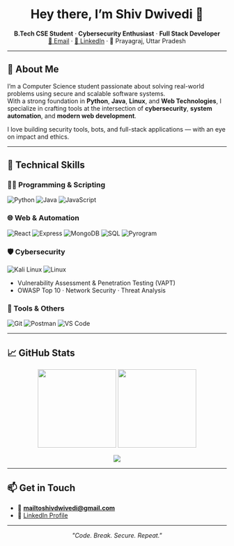 <h1 align="center">Hey there, I’m Shiv Dwivedi 👋</h1>

<p align="center">
  <b>B.Tech CSE Student</b> · <b>Cybersecurity Enthusiast</b> · <b>Full Stack Developer</b><br/>
  <a href="mailto:mailtoshivdwivedi@gmail.com">📧 Email</a> · 
  <a href="https://www.linkedin.com/in/shiv-dwivedi-93ab67247">💼 LinkedIn</a> · 
  📍 Prayagraj, Uttar Pradesh
</p>

---

## 🚀 About Me

I’m a Computer Science student passionate about solving real-world problems using secure and scalable software systems.  
With a strong foundation in **Python**, **Java**, **Linux**, and **Web Technologies**, I specialize in crafting tools at the intersection of **cybersecurity**, **system automation**, and **modern web development**.

I love building security tools, bots, and full-stack applications — with an eye on impact and ethics.

---

## 🧠 Technical Skills

### 👨‍💻 Programming & Scripting
![Python](https://img.shields.io/badge/Python-3776AB?style=flat-square&logo=python&logoColor=white)
![Java](https://img.shields.io/badge/Java-007396?style=flat-square&logo=java&logoColor=white)
![JavaScript](https://img.shields.io/badge/JavaScript-F7DF1E?style=flat-square&logo=javascript&logoColor=black)

### 🌐 Web & Automation
![React](https://img.shields.io/badge/React-61DAFB?style=flat-square&logo=react&logoColor=black)
![Express](https://img.shields.io/badge/Express.js-000000?style=flat-square&logo=express&logoColor=white)
![MongoDB](https://img.shields.io/badge/MongoDB-4EA94B?style=flat-square&logo=mongodb&logoColor=white)
![SQL](https://img.shields.io/badge/SQL-4479A1?style=flat-square&logo=mysql&logoColor=white)
![Pyrogram](https://img.shields.io/badge/Pyrogram-Telegram-blue?style=flat-square&logo=telegram&logoColor=white)

### 🛡️ Cybersecurity
![Kali Linux](https://img.shields.io/badge/Kali_Linux-557C94?style=flat-square&logo=linux&logoColor=white)
![Linux](https://img.shields.io/badge/Linux-RHEL/Ubuntu-informational?style=flat-square&logo=linux&logoColor=white)
- Vulnerability Assessment & Penetration Testing (VAPT)
- OWASP Top 10 · Network Security · Threat Analysis

### 🧰 Tools & Others
![Git](https://img.shields.io/badge/Git-F05032?style=flat-square&logo=git&logoColor=white)
![Postman](https://img.shields.io/badge/Postman-F76935?style=flat-square&logo=postman&logoColor=white)
![VS Code](https://img.shields.io/badge/VS_Code-007ACC?style=flat-square&logo=visual-studio-code&logoColor=white)

---


## 📈 GitHub Stats

<p align="center">
  <img src="https://github-readme-stats.vercel.app/api?username=Shiv-Dwivedi&show_icons=true&theme=tokyonight" height="180px"/>
  <img src="https://streak-stats.demolab.com/?user=Shiv-Dwivedi&theme=tokyonight" height="180px"/>
</p>

<p align="center">
  <img src="https://github-readme-stats.vercel.app/api/top-langs/?username=Shiv-Dwivedi&layout=compact&theme=tokyonight" />
</p>

---

## 📫 Get in Touch

- 📧 **mailtoshivdwivedi@gmail.com**  
- 🔗 [LinkedIn Profile](https://www.linkedin.com/in/shiv-dwivedi-93ab67247)

---

<p align="center"><i>"Code. Break. Secure. Repeat."</i></p>
